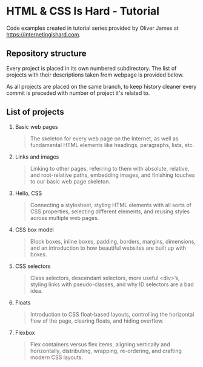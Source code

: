 # HTML & CSS Is Hard - Tutorial

Code examples created in tutorial series provided by Oliver James at <https://internetingishard.com>.

## Repository structure

Every project is placed in its own numbered subdirectory. The list of projects with their descriptions taken from webpage is provided below.

As all projects are placed on the same branch, to keep history cleaner every commit is preceded with number of project it's related to.

## List of projects

1. Basic web pages
   > The skeleton for every web page on the Internet, as well as fundamental HTML elements like headings, paragraphs, lists, etc.

2. Links and images
   > Linking to other pages, referring to them with absolute, relative, and root-relative paths, embedding images, and finishing touches to our basic web page skeleton.

3. Hello, CSS
   > Connecting a stylesheet, styling HTML elements with all sorts of CSS properties, selecting different elements, and reusing styles across multiple web pages.

4. CSS box model
   > Block boxes, inline boxes, padding, borders, margins, dimensions, and an introduction to how beautiful websites are built up with boxes.

5. CSS selectors
   > Class selectors, descendant selectors, more useful \<div>’s, styling links with pseudo-classes, and why ID selectors are a bad idea.

6. Floats
   > Introduction to CSS float-based layouts, controlling the horizontal flow of the page, clearing floats, and hiding overflow.

7. Flexbox
   > Flex containers versus flex items, aligning vertically and horizontally, distributing, wrapping, re-ordering, and crafting modern CSS layouts.